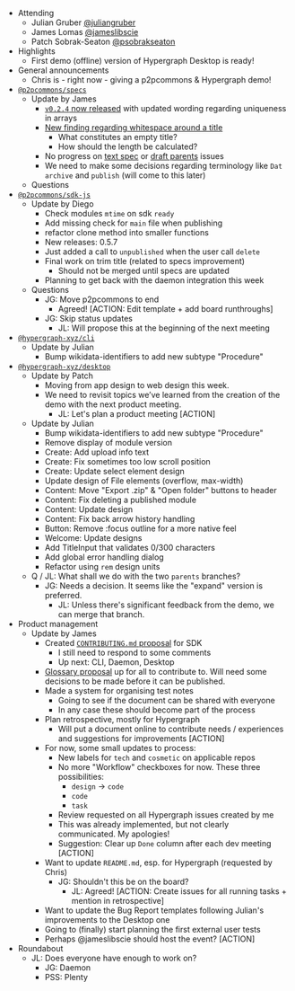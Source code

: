 -   Attending
    - Julian Gruber [@juliangruber](https://twitter.com/juliangruber)
    - James Lomas [@jameslibscie](https://github.com/jameslibscie)
    - Patch Sobrak-Seaton [@psobrakseaton](https://twitter.com/psobrakseaton)
-   Highlights
    - First demo (offline) version of Hypergraph Desktop is ready!
-   General announcements
    - Chris is - right now - giving a p2pcommons & Hypergraph demo!
-   [`@p2pcommons/specs`](https://github.com/p2pcommons/specs)
    - Update by James
        - [`v0.2.4` now released](https://github.com/p2pcommons/specs/blob/master/module.md) with updated wording regarding uniqueness in arrays
        - [New finding regarding whitespace around a title](https://github.com/p2pcommons/specs/issues/28)
            - What constitutes an empty title?
            - How should the length be calculated?
        - No progress on [text spec](https://github.com/p2pcommons/specs/pull/17) or [draft parents](https://github.com/p2pcommons/specs/issues/27) issues
        - We need to make some decisions regarding terminology like `Dat archive` and `publish` (will come to this later)
    - Questions
-   [`@p2pcommons/sdk-js`](https://github.com/p2pcommons/sdk-js)
    - Update by Diego
        - Check modules `mtime` on sdk `ready`
        - Add missing check for `main` file when publishing
        - refactor clone method into smaller functions
        - New releases: 0.5.7
        - Just added a call to `unpublished` when the user call `delete`
        - Final work on trim title (related to specs improvement)
            - Should not be merged until specs are updated
        - Planning to get back with the daemon integration this week
    - Questions
        - JG: Move p2pcommons to end
            - Agreed! [ACTION: Edit template + add board runthroughs]
        - JG: Skip status updates
            - JL: Will propose this at the beginning of the next meeting
-   [`@hypergraph-xyz/cli`](https://github.com/hypergraph-xyz/cli)
    - Update by Julian
        - Bump wikidata-identifiers to add new subtype "Procedure"
-   [`@hypergraph-xyz/desktop`](https://github.com/hypergraph-xyz/desktop)
    - Update by Patch
        - Moving from app design to web design this week.
        - We need to revisit topics we’ve learned from the creation of the demo with the next product meeting.
            - JL: Let's plan a product meeting [ACTION]
    - Update by Julian
        - Bump wikidata-identifiers to add new subtype "Procedure"
        - Remove display of module version
        - Create: Add upload info text
        - Create: Fix sometimes too low scroll position
        - Create: Update select element design
        - Update design of File elements (overflow, max-width)
        - Content: Move "Export .zip" & "Open folder" buttons to header
        - Content: Fix deleting a published module
        - Content: Update design
        - Content: Fix back arrow history handling
        - Button: Remove :focus outline for a more native feel
        - Welcome: Update designs
        - Add TitleInput that validates 0/300 characters
        - Add global error handling dialog
        - Refactor using `rem` design units
    - Q / JL: What shall we do with the two `parents` branches?
        - JG: Needs a decision. It seems like the "expand" version is preferred.
            - JL: Unless there's significant feedback from the demo, we can merge that branch.
-   Product management
    - Update by James
        - Created [`CONTRIBUTING.md` proposal](https://github.com/p2pcommons/sdk-js/pull/143) for SDK
            - I still need to respond to some comments
            - Up next: CLI, Daemon, Desktop
        - [Glossary proposal](https://docs.google.com/document/d/1DxOwBVQrrXNCMWZK4Fgc9-adqgA60jYJrDO4w113MXY/edit) up for all to contribute to. Will need some decisions to be made before it can be published.
        - Made a system for organising test notes
            - Going to see if the document can be shared with everyone
            - In any case these should become part of the process
        - Plan retrospective, mostly for Hypergraph
            - Will put a document online to contribute needs / experiences and suggestions for improvements [ACTION]
        - For now, some small updates to process:
            - New labels for `tech` and `cosmetic` on applicable repos
            - No more "Workflow" checkboxes for now. These three possibilities:
                - `design` -> `code`
                - `code`
                - `task`
            - Review requested on all Hypergraph issues created by me
            - This was already implemented, but not clearly communicated. My apologies!
            - Suggestion: Clear up `Done` column after each dev meeting [ACTION]
        - Want to update `README.md`, esp. for Hypergraph (requested by Chris)
            - JG: Shouldn't this be on the board?
                - JL: Agreed! [ACTION: Create issues for all running tasks + mention in retrospective]
        - Want to update the Bug Report templates following Julian's improvements to the Desktop one
        - Going to (finally) start planning the first external user tests
        - Perhaps @jameslibscie should host the event? [ACTION]
- Roundabout
    - JL: Does everyone have enough to work on?
        - JG: Daemon
        - PSS: Plenty
